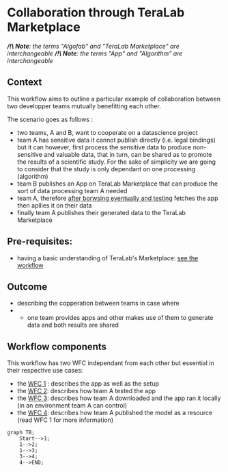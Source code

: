 # Collaboration through TeraLab Marketplace

_**/!\ Note**: the terms "Algofab" and "TeraLab Marketplace" are interchangeable_
_**/!\ Note**: the terms "App" and "Algorithm" are interchangeable_

## Context

This workflow aims to outline a particular example of collaboration between two developper teams mutually benefitting each other.

The scenario goes as follows :

* two teams, A and B, want to cooperate on a datascience project
* team A has sensitive data it cannot publish directly (i.e. legal bindings) but it can however, first process the sensitive data to produce non-sensitive and valuable data, that in turn, can be shared as to promote the results of a scientific study. For the sake of simplicity we are going to consider that the study is only dependant on one processing (algorithm) 
* team B publishes an App on TeraLab Marketplace that can produce the sort of data processing team A needed
* team A, therefore [after borwsing eventually and testing]() fetches the app then apllies it on their data
* finally team A publishes their generated data to the TeraLab Marketplace

## Pre-requisites:

* having a basic understanding of TeraLab's Marketplace: [see the workflow](../algofab_presentation/README.md) 

## Outcome

* describing the copperation between teams in case where
* * one team provides apps and other makes use of them to generate data and both results are shared 

## Workflow components

This workflow has two WFC independant from each other but essential in their respective use cases: 
* the [WFC 1](./setup/README.md) : describes the app as well as the setup
* the [WFC 2](./workshop/README.md): describes how team A tested the app
* the [WFC 3](./download/README.md): describes how team A downloaded and the app ran it locally (in an environment team A can control)
* the [WFC 4](./publish/README.md): describes how team A published the model as a resource (read WFC 1 for more information)


```mermaid
graph TB;
    Start-->1;
    1-->2;
    1-->3;
    3-->4;
    4-->END;
```
